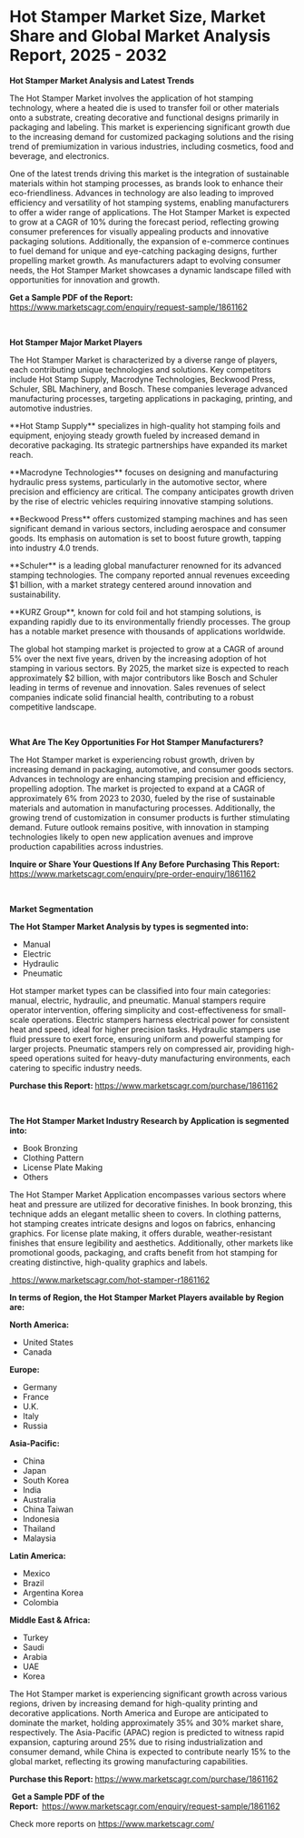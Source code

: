 <p><h1>Hot Stamper Market Size, Market Share and Global Market Analysis Report, 2025 - 2032</h1></p><p><strong>Hot Stamper Market Analysis and Latest Trends</strong></p>
<p><p>The Hot Stamper Market involves the application of hot stamping technology, where a heated die is used to transfer foil or other materials onto a substrate, creating decorative and functional designs primarily in packaging and labeling. This market is experiencing significant growth due to the increasing demand for customized packaging solutions and the rising trend of premiumization in various industries, including cosmetics, food and beverage, and electronics. </p><p>One of the latest trends driving this market is the integration of sustainable materials within hot stamping processes, as brands look to enhance their eco-friendliness. Advances in technology are also leading to improved efficiency and versatility of hot stamping systems, enabling manufacturers to offer a wider range of applications. The Hot Stamper Market is expected to grow at a CAGR of 10% during the forecast period, reflecting growing consumer preferences for visually appealing products and innovative packaging solutions. Additionally, the expansion of e-commerce continues to fuel demand for unique and eye-catching packaging designs, further propelling market growth. As manufacturers adapt to evolving consumer needs, the Hot Stamper Market showcases a dynamic landscape filled with opportunities for innovation and growth.</p></p>
<p><strong>Get a Sample PDF of the Report:&nbsp;</strong> <a href="https://www.marketscagr.com/enquiry/request-sample/1861162?utm_campaign=2992&utm_medium=2&utm_source=Github&utm_content=ia&utm_term=11042025&utm_id=hot-stamper">https://www.marketscagr.com/enquiry/request-sample/1861162</a></p>
<p>&nbsp;</p>
<p><strong>Hot Stamper Major Market Players</strong></p>
<p><p>The Hot Stamper Market is characterized by a diverse range of players, each contributing unique technologies and solutions. Key competitors include Hot Stamp Supply, Macrodyne Technologies, Beckwood Press, Schuler, SBL Machinery, and Bosch. These companies leverage advanced manufacturing processes, targeting applications in packaging, printing, and automotive industries.</p><p>**Hot Stamp Supply** specializes in high-quality hot stamping foils and equipment, enjoying steady growth fueled by increased demand in decorative packaging. Its strategic partnerships have expanded its market reach.</p><p>**Macrodyne Technologies** focuses on designing and manufacturing hydraulic press systems, particularly in the automotive sector, where precision and efficiency are critical. The company anticipates growth driven by the rise of electric vehicles requiring innovative stamping solutions.</p><p>**Beckwood Press** offers customized stamping machines and has seen significant demand in various sectors, including aerospace and consumer goods. Its emphasis on automation is set to boost future growth, tapping into industry 4.0 trends.</p><p>**Schuler** is a leading global manufacturer renowned for its advanced stamping technologies. The company reported annual revenues exceeding $1 billion, with a market strategy centered around innovation and sustainability.</p><p>**KURZ Group**, known for cold foil and hot stamping solutions, is expanding rapidly due to its environmentally friendly processes. The group has a notable market presence with thousands of applications worldwide.</p><p>The global hot stamping market is projected to grow at a CAGR of around 5% over the next five years, driven by the increasing adoption of hot stamping in various sectors. By 2025, the market size is expected to reach approximately $2 billion, with major contributors like Bosch and Schuler leading in terms of revenue and innovation. Sales revenues of select companies indicate solid financial health, contributing to a robust competitive landscape.</p></p>
<p>&nbsp;</p>
<p><strong>What Are The Key Opportunities For Hot Stamper Manufacturers?</strong></p>
<p><p>The Hot Stamper market is experiencing robust growth, driven by increasing demand in packaging, automotive, and consumer goods sectors. Advances in technology are enhancing stamping precision and efficiency, propelling adoption. The market is projected to expand at a CAGR of approximately 6% from 2023 to 2030, fueled by the rise of sustainable materials and automation in manufacturing processes. Additionally, the growing trend of customization in consumer products is further stimulating demand. Future outlook remains positive, with innovation in stamping technologies likely to open new application avenues and improve production capabilities across industries.</p></p>
<p><strong>Inquire or Share Your Questions If Any Before Purchasing This Report:</strong> <a href="https://www.marketscagr.com/enquiry/pre-order-enquiry/1861162?utm_campaign=2992&utm_medium=2&utm_source=Github&utm_content=ia&utm_term=11042025&utm_id=hot-stamper">https://www.marketscagr.com/enquiry/pre-order-enquiry/1861162</a></p>
<p>&nbsp;</p>
<p><strong>Market Segmentation</strong></p>
<p><strong>The Hot Stamper Market Analysis by types is segmented into:</strong></p>
<p><ul><li>Manual</li><li>Electric</li><li>Hydraulic</li><li>Pneumatic</li></ul></p>
<p><p>Hot stamper market types can be classified into four main categories: manual, electric, hydraulic, and pneumatic. Manual stampers require operator intervention, offering simplicity and cost-effectiveness for small-scale operations. Electric stampers harness electrical power for consistent heat and speed, ideal for higher precision tasks. Hydraulic stampers use fluid pressure to exert force, ensuring uniform and powerful stamping for larger projects. Pneumatic stampers rely on compressed air, providing high-speed operations suited for heavy-duty manufacturing environments, each catering to specific industry needs.</p></p>
<p><strong>Purchase this Report:&nbsp;</strong><a href="https://www.marketscagr.com/purchase/1861162?utm_campaign=2992&utm_medium=2&utm_source=Github&utm_content=ia&utm_term=11042025&utm_id=hot-stamper">https://www.marketscagr.com/purchase/1861162</a></p>
<p>&nbsp;</p>
<p><strong>The Hot Stamper Market Industry Research by Application is segmented into:</strong></p>
<p><ul><li>Book Bronzing</li><li>Clothing Pattern</li><li>License Plate Making</li><li>Others</li></ul></p>
<p><p>The Hot Stamper Market Application encompasses various sectors where heat and pressure are utilized for decorative finishes. In book bronzing, this technique adds an elegant metallic sheen to covers. In clothing patterns, hot stamping creates intricate designs and logos on fabrics, enhancing graphics. For license plate making, it offers durable, weather-resistant finishes that ensure legibility and aesthetics. Additionally, other markets like promotional goods, packaging, and crafts benefit from hot stamping for creating distinctive, high-quality graphics and labels.</p></p>
<p><a href="https://www.marketscagr.com/hot-stamper-r1861162?utm_campaign=2992&utm_medium=2&utm_source=Github&utm_content=ia&utm_term=11042025&utm_id=hot-stamper">&nbsp;https://www.marketscagr.com/hot-stamper-r1861162</a></p>
<p><strong>In terms of Region, the Hot Stamper Market Players available by Region are:</strong></p>
<p>
    <p> <strong> North America: </strong>
        <ul>
            <li>United States</li>
            <li>Canada</li>
        </ul>
        </p> 
    <p> <strong> Europe: </strong>
        <ul>
            <li>Germany</li>
            <li>France</li>
            <li>U.K.</li>
            <li>Italy</li>
            <li>Russia</li>
        </ul>
        </p> 
    <p> <strong> Asia-Pacific: </strong>
        <ul>
            <li>China</li>
            <li>Japan</li>
            <li>South Korea</li>
            <li>India</li>
            <li>Australia</li>
            <li>China Taiwan</li>
            <li>Indonesia</li>
            <li>Thailand</li>
            <li>Malaysia</li>
        </ul>
        </p> 
    <p> <strong> Latin America: </strong>
        <ul>
            <li>Mexico</li>
            <li>Brazil</li>
            <li>Argentina Korea</li>
            <li>Colombia</li>
        </ul>
        </p> 
    <p> <strong> Middle East & Africa: </strong>
        <ul>
            <li>Turkey</li>
            <li>Saudi</li>
            <li>Arabia</li>
            <li>UAE</li>
            <li>Korea</li>
        </ul>
    </p>
    </p>
<p><p>The Hot Stamper market is experiencing significant growth across various regions, driven by increasing demand for high-quality printing and decorative applications. North America and Europe are anticipated to dominate the market, holding approximately 35% and 30% market share, respectively. The Asia-Pacific (APAC) region is predicted to witness rapid expansion, capturing around 25% due to rising industrialization and consumer demand, while China is expected to contribute nearly 15% to the global market, reflecting its growing manufacturing capabilities.</p></p>
<p><strong>Purchase this Report: </strong><a href="https://www.marketscagr.com/purchase/1861162?utm_campaign=2992&utm_medium=2&utm_source=Github&utm_content=ia&utm_term=11042025&utm_id=hot-stamper">https://www.marketscagr.com/purchase/1861162</a></p>
<p>&nbsp;<strong>Get a Sample PDF of the Report:&nbsp;&nbsp;</strong><a href="https://www.marketscagr.com/enquiry/request-sample/1861162?utm_campaign=2992&utm_medium=2&utm_source=Github&utm_content=ia&utm_term=11042025&utm_id=hot-stamper">https://www.marketscagr.com/enquiry/request-sample/1861162</a></p>
<p><strong></strong></p>
<p>Check more reports on <a href="https://www.marketscagr.com/?utm_campaign=2992&utm_medium=2&utm_source=Github&utm_content=ia&utm_term=11042025&utm_id=hot-stamper">https://www.marketscagr.com/</a></p>